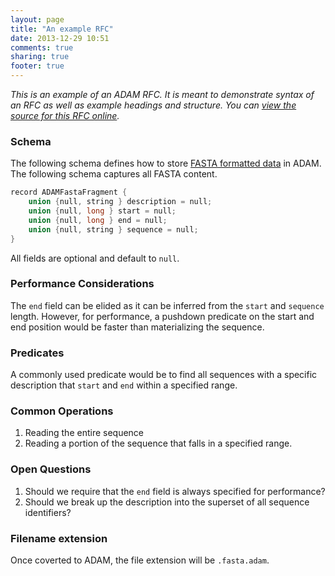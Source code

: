 ```yaml
---
layout: page
title: "An example RFC"
date: 2013-12-29 10:51
comments: true
sharing: true
footer: true
---
```


_This is an example of an ADAM RFC. It is meant to demonstrate
syntax of an RFC as well as example headings and structure.
You can [view the source for this RFC online](https://raw.github.com/bigdatagenomics/bigdatagenomics.github.io/source/source/rfc/1/index.markdown)._

### Schema

The following schema defines how to store 
[FASTA formatted data](http://en.wikipedia.org/wiki/FASTA_format)
in ADAM. The following schema captures all FASTA content.

```c
record ADAMFastaFragment {
    union {null, string } description = null;
    union {null, long } start = null;
    union {null, long } end = null;
    union {null, string } sequence = null;
}
```

All fields are optional and default to `null`. 

### Performance Considerations

The `end` field can be elided as it can be inferred from the `start` and `sequence` length.
However, for performance, a pushdown predicate on the start and end position would be
faster than materializing the sequence.

### Predicates

A commonly used predicate would be to find all sequences with a specific description that
`start` and `end` within a specified range.

### Common Operations

1. Reading the entire sequence
2. Reading a portion of the sequence that falls in a specified range.

### Open Questions

1. Should we require that the `end` field is always specified for performance?
2. Should we break up the description into the superset of all sequence identifiers?

### Filename extension

Once coverted to ADAM, the file extension will be `.fasta.adam`.


